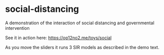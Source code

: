 # social-distancing
A demonstration of the interaction of social distancing and governmental intervention

See it in action here: https://op12no2.me/toys/social

As you move the sliders it runs 3 SIR models as described in the demo text.
